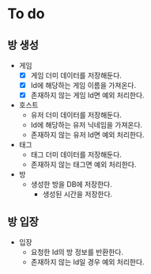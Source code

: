 # To do

## 방 생성

- 게임
    - [x] 게임 더미 데이터를 저장해둔다.
    - [x] Id에 해당하는 게임 이름을 가져온다.  
    - [x] 존재하지 않는 게임 Id면 예외 처리한다.
- 호스트
    - 유저 더미 데이터를 저장해둔다.
    - Id에 해당하는 유저 닉네임을 가져온다.
    - 존재하지 않는 유저 Id면 예외 처리한다.
- 태그
    - 태그 더미 데이터를 저장해둔다.
    - 존재하지 않는 태그면 예외 처리한다.
- 방
    - 생성한 방을 DB에 저장한다.
        - 생성된 시간을 저장한다.

## 방 입장

- 입장
    - 요청한 Id의 방 정보를 반환한다.
    - 존재하지 않는 Id일 경우 예외 처리한다.
